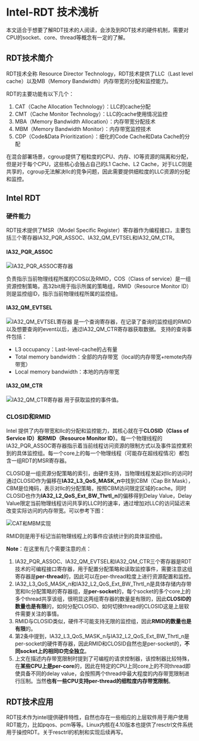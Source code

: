 # Intel-RDT 技术浅析

本文适合于想要了解RDT技术的人阅读，会涉及到RDT技术的硬件机制，需要对CPU的socket、core、thread等概念有一定的了解。

## RDT技术简介

RDT技术全称 Resource Director Technology，RDT技术提供了LLC（Last level cache）以及MB（Memory Bandwidth）内存带宽的分配和监控能力。

RDT的主要功能有以下几个：

1. CAT（Cache Allocation Technology）：LLC的cache分配
2. CMT（Cache Monitor Technology）：LLC的cache使用情况监控
3. MBA（Memory Bandwidth Allocation）：内存带宽分配技术
4. MBM（Memory Bandwidth Monitor）：内存带宽监控技术
5. CDP（Code&Data Prioritization）：细化的Code Cache和Data Cache的分配

在混合部署场景，cgroup提供了粗粒度的CPU、内存、IO等资源的隔离和分配，但是对于每个CPU，这些核心会独占自己的L1 Cache、L2 Cache，对于LLC则是共享的，cgroup无法解决llc的竞争问题，因此需要提供细粒度的LLC资源的分配和监控。

## Intel RDT

### 硬件能力

RDT技术提供了MSR（Model Specific Register）寄存器作为编程接口，主要包括三个寄存器IA32_PQR_ASSOC、IA32_QM_EVTSEL和IA32_QM_CTR。

#### IA32_PQR_ASSOC

![IA32_PQR_ASSOC寄存器](https://intranetproxy.alipay.com/skylark/lark/0/2023/png/94756340/1686125925668-58729ca1-2f89-4dcd-a41f-5a97acaa00ba.png#clientId=u222eb239-c318-4&from=paste&height=195&id=u514d0a78&originHeight=175&originWidth=641&originalType=binary&ratio=2&rotation=0&showTitle=true&size=34320&status=done&style=none&taskId=uaf735159-3718-4687-876e-d4c12e3eac8&title=IA32_PQR_ASSOC%E5%AF%84%E5%AD%98%E5%99%A8&width=713.5 "IA32_PQR_ASSOC寄存器")

负责指示当前物理线程所属的COS以及RMID，COS（Class of service）是一组资源控制策略，高32bit用于指示所属的策略组，RMID（Resource Monitor ID）则是监控组ID，指示当前物理线程所属的监控组。

#### IA32_QM_EVTSEL

![IA32_QM_EVTSEL寄存器](https://intranetproxy.alipay.com/skylark/lark/0/2023/png/94756340/1686125994214-a4071ad2-e2b2-4707-8dd7-938ef7458307.png#clientId=u222eb239-c318-4&from=paste&height=274&id=ued53ac10&originHeight=250&originWidth=634&originalType=binary&ratio=2&rotation=0&showTitle=true&size=41920&status=done&style=none&taskId=u409991f7-9bc7-4612-8ce7-3ee46e278e8&title=IA32_QM_EVTSEL%E5%AF%84%E5%AD%98%E5%99%A8&width=694 "IA32_QM_EVTSEL寄存器")
是一个查询寄存器，在记录了查询的监控组的RMID以及想要查询的event以后，通过IA32_QM_CTR寄存器获取数据。
支持的查询事件包括：

- L3 occupancy：Last-level-cache的占有量
- Total memory bandwidth：全部的内存带宽（local的内存带宽+remote内存带宽）
- Local memory bandwidth：本地的内存带宽

#### IA32_QM_CTR

![IA32_QM_CTR寄存器](https://intranetproxy.alipay.com/skylark/lark/0/2023/png/94756340/1686126059300-36652f6f-746b-48e9-abe6-6b42bd278c9b.png#clientId=u222eb239-c318-4&from=paste&height=193&id=u59d0fd1e&originHeight=170&originWidth=636&originalType=binary&ratio=2&rotation=0&showTitle=true&size=34527&status=done&style=none&taskId=ufc4fa97c-8b89-488a-8a03-39b7470a06c&title=IA32_QM_CTR%E5%AF%84%E5%AD%98%E5%99%A8&width=723 "IA32_QM_CTR寄存器")
用于获取监控的事件值。

### CLOSID和RMID

Intel 提供了内存带宽和llc的分配和监控能力，其核心就在于**CLOSID（Class of Service ID）**和**RMID（Resource Monitor ID）**。每一个物理线程的IA32_PQR_ASSOC寄存器指示着当前线程访问资源的限制方式以及事件监控累积到的具体监控组。每一个core上的每一个物理线程（可能存在超线程情况）都包含一组RDT的MSR寄存器。

CLOSID是一组资源分配策略的索引，由硬件支持，当物理线程发起对llc的访问时通过CLOSID作为偏移在**IA32_L3_QoS_MASK_n**中找到CBM（Cap Bit Mask），CBM是位掩码，表示对llc的分配策略，按照CBM访问限定区域的cache。同时CLOSID也作为**IA32_L2_QoS_Ext_BW_Thrtl_n**的偏移得到Delay Value，Delay Value限定当前物理线程访问共享的LLC时的速率，通过增加对LLC的访问延迟来改变实际访问的内存带宽。可以参考下图：

![CAT和MBM实现](https://ata2-img.oss-cn-zhangjiakou.aliyuncs.com/neweditor/f14eeed9-8ec0-4f8a-8442-f3545d393b6a.png)

RMID则是用于标记当前物理线程上的事件应该统计到的具体监控组。

**Note**：在这里有几个需要注意的点：

1. IA32_PQR_ASSOC、IA32_QM_EVTSEL和IA32_QM_CTR三个寄存器是RDT技术的可编程接口寄存器，用于配置分配策略和读取监控事件，需要注意这组寄存器是**per-thread**的，因此可以在per-thread粒度上进行资源配置和监控。
2. IA32_L3_QoS_MASK_n和IA32_L2_QoS_Ext_BW_Thrtl_n是具体存储内存带宽和llc分配策略的寄存器组，是**per-socket**的，每个socket的多个core上的多个thread共享该组，很明显这两组寄存器的数量是有限的，因此**CLOSID的数量也是有限**的，如何分配CLOSID、如何切换thread的CLOSID这是上层软件需要关注的事情。
3. RMID与CLOSID类似，硬件不可能支持无限的监控组，因此**RMID的数量也是有限**的。
4. 第2条中提到，IA32_L3_QoS_MASK_n与IA32_L2_QoS_Ext_BW_Thrtl_n是per-socket的硬件寄存器，因此RMID和CLOSID自然也是per-socket的，**不同socket上的相同ID完全独立**。
5. 上文在描述内存带宽限制时提到了可编程的请求控制器，该控制器比较特殊，在**某些CPU上是per-core**的，因此在特定的CPU上同core上的不同thread即使具备不同的delay value，会按照两个thread中最大程度的内存带宽限制进行压制。当然**也有一些CPU支持per-thread的细粒度内存带宽限制**。

## RDT技术应用

RDT技术作为intel提供硬件特性，自然也存在一些相应的上层软件用于用户使用RDT能力，比如pqos、pcm等等。Linux内核在4.10版本也提供了resctrl文件系统用于操控RDT。关于resctrl的机制和实现后续再写。
